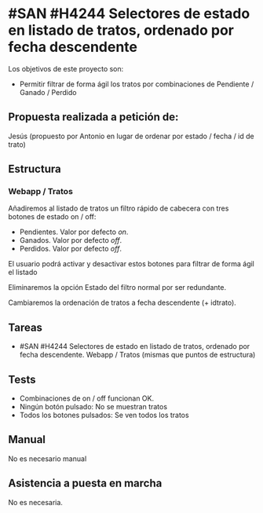 # #SAN #H4244 Selectores de estado en listado de tratos, ordenado por fecha descendente

Los objetivos de este proyecto son:
+ Permitir filtrar de forma ágil los tratos por combinaciones de Pendiente / Ganado / Perdido

## Propuesta realizada a petición de:
Jesús (propuesto por Antonio en lugar de ordenar por estado / fecha / id de trato)

## Estructura

### Webapp / Tratos
Añadiremos al listado de tratos un filtro rápido de cabecera con tres botones de estado on / off:

+ Pendientes. Valor por defecto _on_.
+ Ganados. Valor por defecto _off_.
+ Perdidos. Valor por defecto _off_.

El usuario podrá activar y desactivar estos botones para filtrar de forma ágil el listado

Eliminaremos la opción Estado del filtro normal por ser redundante.

Cambiaremos la ordenación de tratos a fecha descendente (+ idtrato).


## Tareas
* #SAN #H4244 Selectores de estado en listado de tratos, ordenado por fecha descendente. Webapp / Tratos
(mismas que puntos de estructura)

## Tests
+ Combinaciones de on / off funcionan OK.
+ Ningún botón pulsado: No se muestran tratos
+ Todos los botones pulsados: Se ven todos los tratos

## Manual
No es necesario manual

## Asistencia a puesta en marcha
No es necesaria.